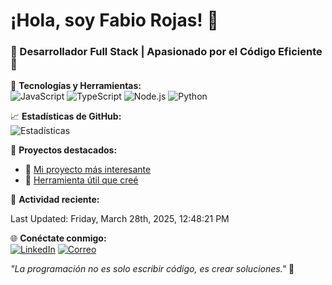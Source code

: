 # ¡Hola, soy Fabio Rojas! 👋

### 🌟 Desarrollador Full Stack | Apasionado por el Código Eficiente 🌟

🔧 **Tecnologías y Herramientas:**  
![JavaScript](https://img.shields.io/badge/-JavaScript-F7DF1E?style=flat-square&logo=javascript&logoColor=black)
![TypeScript](https://img.shields.io/badge/-TypeScript-3178C6?style=flat-square&logo=typescript&logoColor=white)
![Node.js](https://img.shields.io/badge/-Node.js-339933?style=flat-square&logo=node.js&logoColor=white)
![Python](https://img.shields.io/badge/-Python-3776AB?style=flat-square&logo=python&logoColor=white)

📈 **Estadísticas de GitHub:**  
![Estadísticas](https://github-readme-stats.vercel.app/api?username=ninjaherodev&show_icons=true&theme=radical)

🚀 **Proyectos destacados:**  
- 🔗 [Mi proyecto más interesante](https://github.com/ninjaherodev/awesome-project)  
- 🔗 [Herramienta útil que creé](https://github.com/ninjaherodev/useful-tool)

👟 **Actividad reciente:**  
<!--RECENT_ACTIVITY:start-->
<!--RECENT_ACTIVITY:end-->
<!--RECENT_ACTIVITY:last_update-->
Last Updated: Friday, March 28th, 2025, 12:48:21 PM
<!--RECENT_ACTIVITY:last_update_end-->

🌐 **Conéctate conmigo:**  
[![LinkedIn](https://img.shields.io/badge/-LinkedIn-blue?style=flat-square&logo=linkedin&logoColor=white)](https://www.linkedin.com/in/fabio-a-rojas-martha-78ab6b29/)
[![Correo](https://img.shields.io/badge/-fabiorojas7@gmail.com-D14836?style=flat-square&logo=gmail&logoColor=white)](mailto:fabiorojas7@gmail.com)

_"La programación no es solo escribir código, es crear soluciones."_ 🚀


<!---
ninjaherodev/ninjaherodev is a ✨ special ✨ repository because its `README.md` (this file) appears on your GitHub profile.
You can click the Preview link to take a look at your changes.
--->
